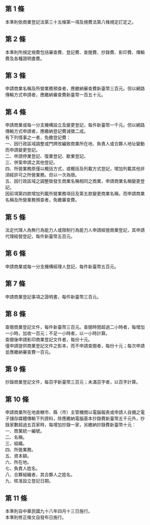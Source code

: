 第 1 條
-------
本準則依商業登記法第三十五條第一項及規費法第八條規定訂定之。

第 2 條
-------
本準則所規定規費包括審查費、登記費、查閱費、抄錄費、影印費、傳輸  
費及各種證明書費。

第 3 條
-------
申請商業名稱及所營業務預查者，應繳納審查費新臺幣三百元。但以網路  
傳輸方式申請者，應繳納審查費新臺幣一百五十元。

第 4 條
-------
申請商業或每一分支機構設立及變更登記，每件新臺幣一千元。但以網路  
傳輸方式申請者，應繳納登記費減徵二成。  
有下列情事之一者，免繳登記費：  
一、因行政區域調整或門牌改編致商業所在地、負責人或合夥人地址變動  
    而申請變更登記。  
二、申請停業登記、復業登記、歇業登記。  
三、併案申請之其他登記。  
四、所營業務原僅以概括方式，或概括及列載方式登記，增加列載其他非  
    須經許可之所營業務。但以一次為限。  
五、因行政區域之調整致發生商業名稱相同之商業，申請商業名稱變更登  
    記。  
因前項第四款增加列載所營業務項目及第五款變更商業名稱，而申請商業  
名稱及所營業務預查者，免繳審查費。

第 5 條
-------
法定代理人為無行為能力人或限制行為能力人申請經營商業登記，其申請  
代理經營登記，每件新臺幣五百元。

第 6 條
-------
申請商業或每一分支機構經理人登記，每件新臺幣五百元。

第 7 條
-------
申請商業登記事項之證明書，每件新臺幣三百元。

第 8 條
-------
查閱商業登記文件，每件新臺幣三百元。查閱時間超過二小時者，每增加  
一小時，加收一百元；不足一小時者，以一小時計算。  
查閱後申請影印商業登記文件者，每份十元。  
僅申請提供商業登記文件之影本，而不申請查閱者，每份十元；每次申請  
並應繳納審查費一百元。

第 9 條
-------
抄錄商業登記文件，每百字新臺幣三百元；未滿百字者，以百字計算。

第 10 條
--------
申請商業所在地直轄市、縣（市）主管機關以電腦報表或申請人自備之電  
子儲存媒體傳輸下列資料，除應繳納電腦基本抄錄費新臺幣五千元外，抄  
錄家數超過五百家時，每增加抄錄一家，另繳納抄錄費新臺幣十元：  
一、商業統一編號。  
二、名稱。  
三、組織。  
四、所營業務。  
五、資本額。  
六、所在地。  
七、負責人姓名。  
八、合夥組織者，其合夥人之姓名。  
九、核准設立登記日期。

第 11 條
--------
本準則自中華民國九十八年四月十三日施行。  
本準則修正條文自發布日施行。


